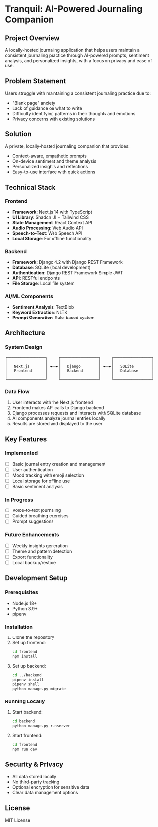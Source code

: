 # Tranquil: AI-Powered Journaling Companion

## Project Overview
A locally-hosted journaling application that helps users maintain a consistent journaling practice through AI-powered prompts, sentiment analysis, and personalized insights, with a focus on privacy and ease of use.

## Problem Statement
Users struggle with maintaining a consistent journaling practice due to:
- "Blank page" anxiety
- Lack of guidance on what to write
- Difficulty identifying patterns in their thoughts and emotions
- Privacy concerns with existing solutions

## Solution
A private, locally-hosted journaling companion that provides:
- Context-aware, empathetic prompts
- On-device sentiment and theme analysis
- Personalized insights and reflections
- Easy-to-use interface with quick actions

## Technical Stack

### Frontend
- **Framework**: Next.js 14 with TypeScript
- **UI Library**: Shadcn UI + Tailwind CSS
- **State Management**: React Context API
- **Audio Processing**: Web Audio API
- **Speech-to-Text**: Web Speech API
- **Local Storage**: For offline functionality

### Backend
- **Framework**: Django 4.2 with Django REST Framework
- **Database**: SQLite (local development)
- **Authentication**: Django REST Framework Simple JWT
- **API**: RESTful endpoints
- **File Storage**: Local file system

### AI/ML Components
- **Sentiment Analysis**: TextBlob
- **Keyword Extraction**: NLTK
- **Prompt Generation**: Rule-based system

## Architecture

### System Design
```
┌─────────────────┐     ┌─────────────────┐     ┌─────────────────┐
│                 │     │                 │     │                 │
│   Next.js       │ ◄──►│   Django        │ ◄──►│   SQLite        │
│   Frontend      │     │   Backend       │     │   Database      │
│                 │     │                 │     │                 │
└─────────────────┘     └─────────────────┘     └─────────────────┘
```

### Data Flow
1. User interacts with the Next.js frontend
2. Frontend makes API calls to Django backend
3. Django processes requests and interacts with SQLite database
4. AI components analyze journal entries locally
5. Results are stored and displayed to the user

## Key Features

### Implemented
- [ ] Basic journal entry creation and management
- [ ] User authentication
- [ ] Mood tracking with emoji selection
- [ ] Local storage for offline use
- [ ] Basic sentiment analysis

### In Progress
- [ ] Voice-to-text journaling
- [ ] Guided breathing exercises
- [ ] Prompt suggestions

### Future Enhancements
- [ ] Weekly insights generation
- [ ] Theme and pattern detection
- [ ] Export functionality
- [ ] Local backup/restore

## Development Setup

### Prerequisites
- Node.js 18+
- Python 3.9+
- pipenv

### Installation
1. Clone the repository
2. Set up frontend:
   ```bash
   cd frontend
   npm install
   ```
3. Set up backend:
   ```bash
   cd ../backend
   pipenv install
   pipenv shell
   python manage.py migrate
   ```

### Running Locally
1. Start backend:
   ```bash
   cd backend
   python manage.py runserver
   ```
2. Start frontend:
   ```bash
   cd frontend
   npm run dev
   ```

## Security & Privacy
- All data stored locally
- No third-party tracking
- Optional encryption for sensitive data
- Clear data management options

## License
MIT License
